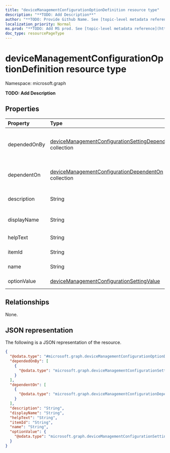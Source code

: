 ```yaml
---
title: "deviceManagementConfigurationOptionDefinition resource type"
description: "**TODO: Add Description**"
author: "**TODO: Provide Github Name. See [topic-level metadata reference](https://msgo.azurewebsites.net/add/document/guidelines/metadata.html#topic-level-metadata)**"
localization_priority: Normal
ms.prod: "**TODO: Add MS prod. See [topic-level metadata reference](https://msgo.azurewebsites.net/add/document/guidelines/metadata.html#topic-level-metadata)**"
doc_type: resourcePageType
---
```


# deviceManagementConfigurationOptionDefinition resource type

Namespace: microsoft.graph



**TODO: Add Description**

## Properties
|Property|Type|Description|
|:---|:---|:---|
|dependedOnBy|[deviceManagementConfigurationSettingDependedOnBy](../resources/devicemanagementconfigurationsettingdependedonby.md) collection|List of Settings that depends on this option|
|dependentOn|[deviceManagementConfigurationDependentOn](../resources/devicemanagementconfigurationdependenton.md) collection|List of dependent settings for this option|
|description|String|Description of the option|
|displayName|String|Friendly name of the option|
|helpText|String|Help text of the option|
|itemId|String|Identifier of option|
|name|String|Name of the option|
|optionValue|[deviceManagementConfigurationSettingValue](../resources/devicemanagementconfigurationsettingvalue.md)|Value of the option|

## Relationships
None.

## JSON representation
The following is a JSON representation of the resource.
<!-- {
  "blockType": "resource",
  "@odata.type": "microsoft.graph.deviceManagementConfigurationOptionDefinition"
}
-->
``` json
{
  "@odata.type": "#microsoft.graph.deviceManagementConfigurationOptionDefinition",
  "dependedOnBy": [
    {
      "@odata.type": "microsoft.graph.deviceManagementConfigurationSettingDependedOnBy"
    }
  ],
  "dependentOn": [
    {
      "@odata.type": "microsoft.graph.deviceManagementConfigurationDependentOn"
    }
  ],
  "description": "String",
  "displayName": "String",
  "helpText": "String",
  "itemId": "String",
  "name": "String",
  "optionValue": {
    "@odata.type": "microsoft.graph.deviceManagementConfigurationSettingValue"
  }
}
```

